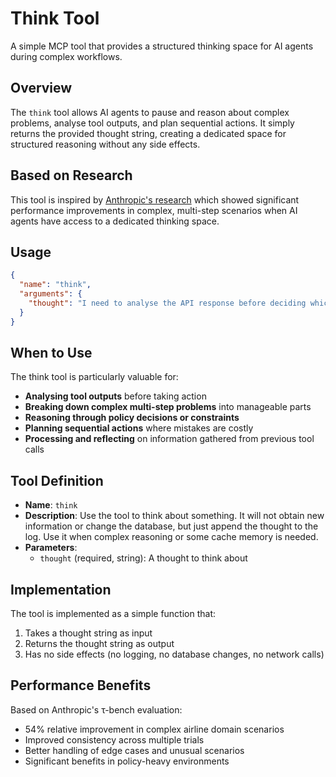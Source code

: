 # Think Tool

A simple MCP tool that provides a structured thinking space for AI agents during complex workflows.

## Overview

The `think` tool allows AI agents to pause and reason about complex problems, analyse tool outputs, and plan sequential actions. It simply returns the provided thought string, creating a dedicated space for structured reasoning without any side effects.

## Based on Research

This tool is inspired by [Anthropic's research](https://www.anthropic.com/engineering/claude-think-tool) which showed significant performance improvements in complex, multi-step scenarios when AI agents have access to a dedicated thinking space.

## Usage

```json
{
  "name": "think",
  "arguments": {
    "thought": "I need to analyse the API response before deciding which action to take next..."
  }
}
```

## When to Use

The think tool is particularly valuable for:

- **Analysing tool outputs** before taking action
- **Breaking down complex multi-step problems** into manageable parts
- **Reasoning through policy decisions or constraints**
- **Planning sequential actions** where mistakes are costly
- **Processing and reflecting** on information gathered from previous tool calls

## Tool Definition

- **Name**: `think`
- **Description**: Use the tool to think about something. It will not obtain new information or change the database, but just append the thought to the log. Use it when complex reasoning or some cache memory is needed.
- **Parameters**:
  - `thought` (required, string): A thought to think about

## Implementation

The tool is implemented as a simple function that:
1. Takes a thought string as input
2. Returns the thought string as output
3. Has no side effects (no logging, no database changes, no network calls)

## Performance Benefits

Based on Anthropic's τ-bench evaluation:
- 54% relative improvement in complex airline domain scenarios
- Improved consistency across multiple trials
- Better handling of edge cases and unusual scenarios
- Significant benefits in policy-heavy environments
